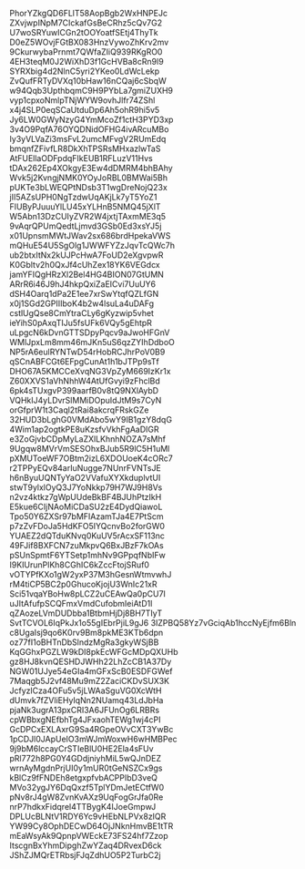 PhorYZkgQD6FLlT58AopBgb2WxHNPEJc
ZXvjwpINpM7CIckafGsBeCRhz5cQv7G2
U7woSRYuwICGn2tOOYoatfSEtj4ThyTk
D0eZ5WOvjFGtBX083HnzVywoZhKrv2mv
9CkurwybaPrnmt7QWfaZIiQ939RKgRO0
4EH3teqM0J2WiXhD3f1GcHVBa8cRn9l9
SYRXbig4d2NlnC5yri2YKeo0LdWcLekp
ZvQufFRTyDVXq10bHaw16nCQaj6cSbqW
w94Qqb3UpthbqmC9H9PYbLa7gmiZUXH9
vyp1cpxoNmlpTNjWYW9ovhJlfr74ZShl
x4j4SLP0eqSCaUtduDp6Ah5ohR9hi5v5
Jy6LW0GWyNzyG4YmMcoZf1ctH3PYD3xp
3v4O9PqfA76OYQDNidOFHG4ivARcuMBo
Iy3yVLVaZi3msFvL2umcMFvgV2RUmEdq
bmqnfZFivfLR8DkXhTPSRsMHxazlwTaS
AtFUEllaODFpdqFIkEUB1RFLuzV11Hvs
tDAx262Ep4XOkgyE3Ew4dDMRM4bhBAhy
Wvk5j2KvngjNMK0YOyJoRBL0BMWai5Bh
pUKTe3bLWEQPtNDsb3T1wgDreNojQ23x
jII5AZsUPH0NgTzdwUqAKjLk7yT5YoZ1
FIUByPJuuuYlLU45xYLHnB5NMQ45jXlT
W5Abn13DzCUIyZVR2W4jxtjTAxmME3q5
9vAqrQPUmQedtLjmvd3GSb0Ed3xsYJ5j
x01UpnsmMWtJWav2sx686brdHpekaVWS
mQHuE54U5SgOlg1JWWFYZzJqvTcQWc7h
ub2btxItNx2kUJPcHwA7FoUD2eXgvpwR
K0Gbltv2h0QxJf4cUhZex18YK6VEGdcx
jamYFIQgHRzXl2Bel4HG4BION07GtUMN
ARrR6i46J9hJ4hkpQxiZaEICvi7UuUY6
dSH4Oarq1dPa2E1ee7xrSwYtqfQZLfGN
x0j1SGd2GPIIIboK4b2w4lsuLa4uDAFg
cstlUgQse8CmYtraCLy6gKyzwip5vhet
ieYihS0pAxqTIJu5fsUFk6VQy5gEhtpR
uLpgcN6kDvnGTTSDpyPqcv9aJwoHFGnV
WMlJpxLm8mm46mJKn5uS6qzZYIhDdboO
NP5rA6eulRYNTwD54rHobRCJhrPoV0B9
qSCnABFCGt6EFpgCunAt1h1bJTPp9sTf
DHO67A5KMCCeXvqNG3VpZyM669IzKr1x
Z60XXVS1aVhNhhW4AtUfGvyi9zFhclBd
6pk4sTUxgvP399aarfB0v8tQ9NXlAybD
VQHkIJ4yLDvrSlMMiDOpuIdJtM9s7CyN
orGfprW1t3Caql2tRai8akcrqFRskGZe
32HUD3bLghG0VMdAbo5wY9IB1gzY8dqG
4Wim1ap2ogtkPE8uKzsfvVkhFgAaDIGR
e3ZoGjvbCDpMyLaZXlLKhnhNOZA7sMhf
9Ugqw8MVrVmSESOhxBJub5R9lC5H1uMl
pXMUToeWF7OBtm2izL6XDOUoeK4cORc7
r2TPPyEQv84arIuNugge7NUnrFVNTsJE
h6nByuUQNTyYaO2VVafuXYXkduplvtUI
stwT9ylxlOyQ3J7YoNkkp79H7WJ9H8Vs
n2vz4ktkz7gWpUUdeBkBF4BJUhPtzIkH
E5kue6CIjNAoMiCDaSU2zE4DydQiawoL
Tpo50Y6ZXSr97bMFIAzamTJa4E7PtScm
p7zZvFDoJa5HdKFO5IYQcnvBo2forGW0
YUAEZ2dQTduKNvq0KuUV5rAcxSF113nc
49FJif8BXFCN7zuMkpvQ6BxJBzF7kOAs
pSUnSpmtF6YTSetp1mhNv9GPpqfNbIFw
I9KIUrunPlKh8CGhIC6kZccFtojSRuf0
vOTYPfKXo1gW2yxP37M3hGesnWtmvwhJ
rM4tiCP5BC2p0GhucoKjojU3WnIc21xR
Sci51vqaYBoHw8pLCZ2uCEAwQa0pCU7I
uJItAfufpSCQFmxVmdCufobmIeiAtD1l
qZAozeLVmDUDbba1BtbmHjDj8BH7TIyT
SvtTCVOL6IqPkJx1o55gIEbrPjiL9gJ6
3IZPBQ58Yz7vGciqAb1hccNyEjfm6Bln
c8UgaIsj9qo6K0rv9Bm8pkME3KTb6dpn
oz77fI1oBHTnDbSlndzMgRa3gkyWSjBB
KqGGhxPGZLW9kDI8pkEcWFGcMDpQXUHb
gz8HJ8kvnQESHDJWHh22LhZcCB1A37Dy
NGW01UJye54eGIa4mGFxScB0ESDFGWef
7Maqgb5J2vf48Mu9mZ2ZaciCKDvSUX3K
JcfyzlCza4OFu5v5jLWAaSguVG0XcWtH
dUmvk7fZVliEHyIqNn2NUamq43LdJbHa
pjaNk3ugrA13pxCRI3A6JFUnOg6LRBRs
cpWBbxgNEfbhTg4JFxaohTEWg1wj4cPI
GcDPCxEXLAxrG9Sa4RGpeOVvCXT3YwBc
1pCDJl0JApUeIO3mWJmWoxwH6wHMBPec
9j9bM6lccayCrSTIeBlU0HE2Ela4sFUv
pRl772h8PG0Y4GDdjniyhMiL5wQJnDEZ
wrnAyMgdnPrjUI0y1mUR0tGeNSZCx9gs
kBlCz9fFNDEh8etgxpfvbACPPIbD3veQ
MVo32ygJY6DqQxzf5TplYDmJetECtfW0
pNv8rJ4gW8ZvnKvAXz9UqFogGrJfa0Re
nrP7hdkxFidqrel4TTBygK4IJoeGmpwJ
DPLUcBLNtV1RDY6Yc9vHEbNLPVx8zIQR
YW99Cy8OphDECwD64OjJNknHmvBE1tTR
mEaWsyAk9QpnpVWEckE73FS24hf7Zzop
ItscgnBxYhmDipghZwYZaq4DRvexD6ck
JShZJMQrETRbsjFJqZdhUO5P2TurbC2j
